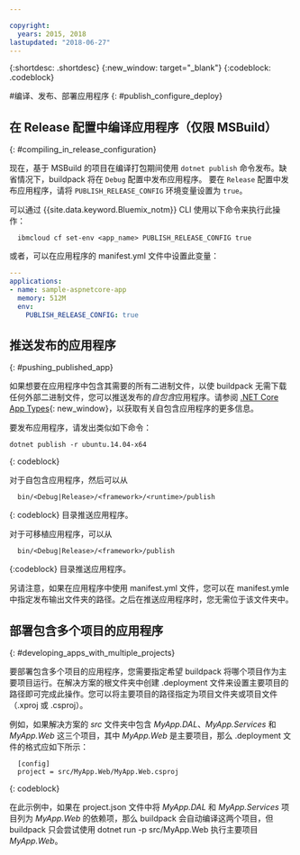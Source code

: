 ```yaml
---

copyright:
  years: 2015, 2018
lastupdated: "2018-06-27"
---
```


{:shortdesc: .shortdesc}
{:new_window: target="_blank"}
{:codeblock: .codeblock}


#编译、发布、部署应用程序
{: #publish_configure_deploy}

## 在 Release 配置中编译应用程序（仅限 MSBuild）
{: #compiling_in_release_configuration}

现在，基于 MSBuild 的项目在编译打包期间使用 `dotnet publish` 命令发布。缺省情况下，buildpack 将在 `Debug` 配置中发布应用程序。
要在 `Release` 配置中发布应用程序，请将 `PUBLISH_RELEASE_CONFIG` 环境变量设置为 `true`。

可以通过 {{site.data.keyword.Bluemix_notm}} CLI 使用以下命令来执行此操作：

```shell
  ibmcloud cf set-env <app_name> PUBLISH_RELEASE_CONFIG true
```

或者，可以在应用程序的 manifest.yml 文件中设置此变量：

```yml
---
applications:
- name: sample-aspnetcore-app
  memory: 512M
  env:
    PUBLISH_RELEASE_CONFIG: true
```

## 推送发布的应用程序
{: #pushing_published_app}

如果想要在应用程序中包含其需要的所有二进制文件，以使 buildpack 无需下载任何外部二进制文件，您可以推送发布的*自包含*应用程序。请参阅 [.NET Core App Types](https://docs.microsoft.com/en-us/dotnet/articles/core/app-types){: new_window}，以获取有关自包含应用程序的更多信息。

要发布应用程序，请发出类似如下命令：
```
dotnet publish -r ubuntu.14.04-x64 
```
{: codeblock}

对于自包含应用程序，然后可以从 
```
  bin/<Debug|Release>/<framework>/<runtime>/publish
```
{: codeblock}
目录推送应用程序。



对于可移植应用程序，可以从 
```
  bin/<Debug|Release>/<framework>/publish
```
{:codeblock}
目录推送应用程序。



另请注意，如果在应用程序中使用 manifest.yml 文件，您可以在 manifest.ymle 中指定发布输出文件夹的路径。之后在推送应用程序时，您无需位于该文件夹中。

## 部署包含多个项目的应用程序
{: #developing_apps_with_multiple_projects}

要部署包含多个项目的应用程序，您需要指定希望 buildpack 将哪个项目作为主要项目运行。在解决方案的根文件夹中创建 .deployment 文件来设置主要项目的路径即可完成此操作。您可以将主要项目的路径指定为项目文件夹或项目文件（.xproj 或 .csproj）。

例如，如果解决方案的 *src* 文件夹中包含 *MyApp.DAL*、*MyApp.Services* 和 *MyApp.Web* 这三个项目，其中 *MyApp.Web* 是主要项目，那么 .deployment 文件的格式应如下所示：
```
  [config]
  project = src/MyApp.Web/MyApp.Web.csproj
```
{: codeblock}

在此示例中，如果在 project.json 文件中将 *MyApp.DAL* 和 *MyApp.Services* 项目列为 *MyApp.Web* 的依赖项，那么 buildpack 会自动编译这两个项目，但 buildpack 只会尝试使用 dotnet run -p src/MyApp.Web 执行主要项目 *MyApp.Web*。
